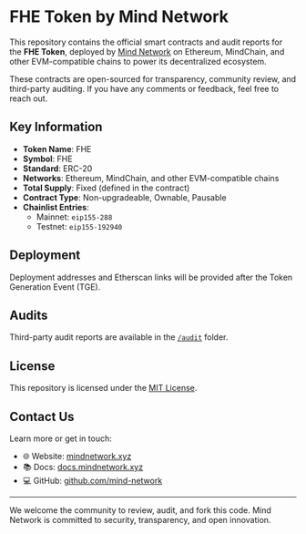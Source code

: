 # FHE Token by Mind Network

This repository contains the official smart contracts and audit reports for the **FHE Token**, deployed by [Mind Network](https://www.mindnetwork.xyz) on Ethereum, MindChain, and other EVM-compatible chains to power its decentralized ecosystem.

These contracts are open-sourced for transparency, community review, and third-party auditing. If you have any comments or feedback, feel free to reach out.

## Key Information

- **Token Name**: FHE  
- **Symbol**: FHE  
- **Standard**: ERC-20  
- **Networks**: Ethereum, MindChain, and other EVM-compatible chains  
- **Total Supply**: Fixed (defined in the contract)  
- **Contract Type**: Non-upgradeable, Ownable, Pausable  
- **Chainlist Entries**:
  - Mainnet: `eip155-288`
  - Testnet: `eip155-192940`

## Deployment

Deployment addresses and Etherscan links will be provided after the Token Generation Event (TGE).

## Audits

Third-party audit reports are available in the [`/audit`](./audit) folder.

## License

This repository is licensed under the [MIT License](./LICENSE).

## Contact Us

Learn more or get in touch:

- 🌐 Website: [mindnetwork.xyz](https://mindnetwork.xyz)  
- 📚 Docs: [docs.mindnetwork.xyz](https://docs.mindnetwork.xyz)  
- 💻 GitHub: [github.com/mind-network](https://github.com/mind-network)

---

We welcome the community to review, audit, and fork this code. Mind Network is committed to security, transparency, and open innovation.
